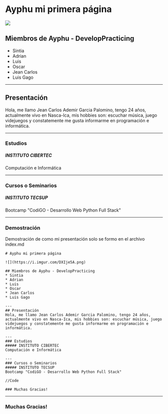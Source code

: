 # Ayphu mi primera página

![](https://i.imgur.com/DXIje5A.png)

## Miembros de Ayphu - DevelopPracticing
* Sintia
* Adrian
* Luis
* Oscar
* Jean Carlos
* Luis Gago

---
## Presentación
Hola, me llamo Jean Carlos Ademir Garcia Palomino, tengo 24 años, actualmente vivo en Nasca-Ica, mis hobbies son: escuchar música, juego videjuegos y constatemente me gusta informarme en programación e informática.

---
### Estudios
##### INSTITUTO CIBERTEC
Computación e Informática

---
### Cursos o Seminarios
##### INSTITUTO TECSUP
Bootcamp "CodiGO - Desarrollo Web Python Full Stack"

---
### Demostración
Demostración de como mi presentación solo se formo en el archivo index.md
```
# Ayphu mi primera página

![](https://i.imgur.com/DXIje5A.png)

## Miembros de Ayphu - DevelopPracticing
* Sintia
* Adrian
* Luis
* Oscar
* Jean Carlos
* Luis Gago

---
## Presentación
Hola, me llamo Jean Carlos Ademir Garcia Palomino, tengo 24 años, actualmente vivo en Nasca-Ica, mis hobbies son: escuchar música, juego videjuegos y constatemente me gusta informarme en programación e informática.

---
### Estudios
##### INSTITUTO CIBERTEC
Computación e Informática

---
### Cursos o Seminarios
##### INSTITUTO TECSUP
Bootcamp "CodiGO - Desarrollo Web Python Full Stack"

//Code

### Muchas Gracias!
```

---
### Muchas Gracias!